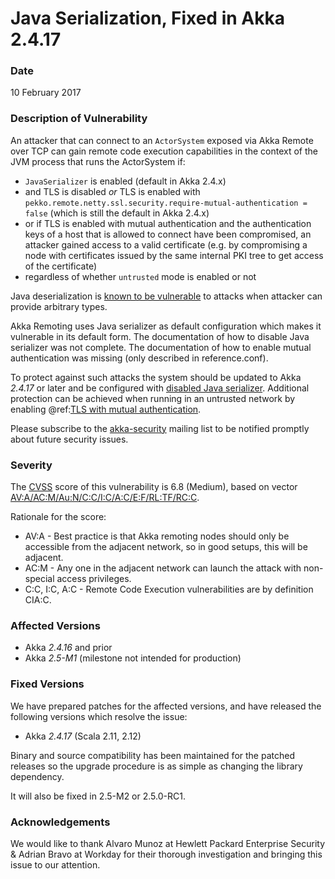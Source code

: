 # Java Serialization, Fixed in Akka 2.4.17

### Date

10 February 2017

### Description of Vulnerability

An attacker that can connect to an `ActorSystem` exposed via Akka Remote over TCP can gain remote code execution 
capabilities in the context of the JVM process that runs the ActorSystem if:

 * `JavaSerializer` is enabled (default in Akka 2.4.x)
 * and TLS is disabled *or* TLS is enabled with `pekko.remote.netty.ssl.security.require-mutual-authentication = false`
(which is still the default in Akka 2.4.x)
 * or if TLS is enabled with mutual authentication and the authentication keys of a host that is allowed to connect have been compromised, an attacker gained access to a valid certificate (e.g. by compromising a node with certificates issued by the same internal PKI tree to get access of the certificate)
 * regardless of whether `untrusted` mode is enabled or not

Java deserialization is [known to be vulnerable](https://community.microfocus.com/cyberres/fortify/f/fortify-discussions/317555/the-perils-of-java-deserialization) to attacks when attacker can provide arbitrary types.

Akka Remoting uses Java serializer as default configuration which makes it vulnerable in its default form. The documentation of how to disable Java serializer was not complete. The documentation of how to enable mutual authentication was missing (only described in reference.conf).

To protect against such attacks the system should be updated to Akka *2.4.17* or later and be configured with 
[disabled Java serializer](https://doc.akka.io/docs/akka/2.5/remoting.html#disable-java-serializer). Additional protection can be achieved when running in an
untrusted network by enabling @ref:[TLS with mutual authentication](../remoting.md#remote-tls).

Please subscribe to the [akka-security](https://groups.google.com/forum/#!forum/akka-security) mailing list to be notified promptly about future security issues.

### Severity

The [CVSS](https://en.wikipedia.org/wiki/CVSS) score of this vulnerability is 6.8 (Medium), based on vector [AV:A/AC:M/Au:N/C:C/I:C/A:C/E:F/RL:TF/RC:C](https://nvd.nist.gov/vuln-metrics/cvss/v2-calculator?calculator&amp;version=2&amp;vector=%5C(AV:A/AC:M/Au:N/C:C/I:C/A:C/E:F/RL:TF/RC:C%5C)).

Rationale for the score:

 * AV:A - Best practice is that Akka remoting nodes should only be accessible from the adjacent network, so in good setups, this will be adjacent.
 * AC:M - Any one in the adjacent network can launch the attack with non-special access privileges.
 * C:C, I:C, A:C - Remote Code Execution vulnerabilities are by definition CIA:C.

### Affected Versions

 * Akka *2.4.16* and prior
 * Akka *2.5-M1* (milestone not intended for production)

### Fixed Versions

We have prepared patches for the affected versions, and have released the following versions which resolve the issue: 

 * Akka *2.4.17* (Scala 2.11, 2.12)

Binary and source compatibility has been maintained for the patched releases so the upgrade procedure is as simple as changing the library dependency.

It will also be fixed in 2.5-M2 or 2.5.0-RC1.

### Acknowledgements

We would like to thank Alvaro Munoz at Hewlett Packard Enterprise Security & Adrian Bravo at Workday for their thorough investigation and bringing this issue to our attention.
